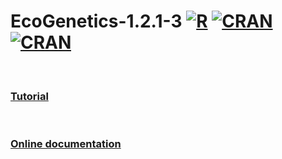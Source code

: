 <span><h1> EcoGenetics-1.2.1-3
[![R](https://img.shields.io/badge/R%3E%3D-3.0-red.svg)]() [![CRAN]( https://www.r-pkg.org/badges/version/EcoGenetics)](https://cran.r-project.org/package=EcoGenetics) [![CRAN](https://img.shields.io/cran/l/devtools.svg)]() </h1> </span>  

<br/>

<h3><a href=https://leandroroser.github.io/EcoGenetics-Tutorial/> Tutorial </a></h3>

<br/>

<h3><a href=https://leandroroser.github.io/EcoGenetics-documentation/> Online documentation </a></h3>





